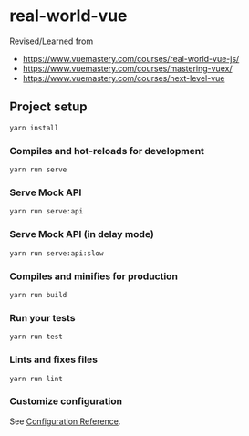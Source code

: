 # real-world-vue

Revised/Learned from

- https://www.vuemastery.com/courses/real-world-vue-js/
- https://www.vuemastery.com/courses/mastering-vuex/
- https://www.vuemastery.com/courses/next-level-vue

## Project setup

```
yarn install
```

### Compiles and hot-reloads for development

```
yarn run serve
```

### Serve Mock API

```
yarn run serve:api
```

### Serve Mock API (in delay mode)

```
yarn run serve:api:slow
```

### Compiles and minifies for production

```
yarn run build
```

### Run your tests

```
yarn run test
```

### Lints and fixes files

```
yarn run lint
```

### Customize configuration

See [Configuration Reference](https://cli.vuejs.org/config/).
